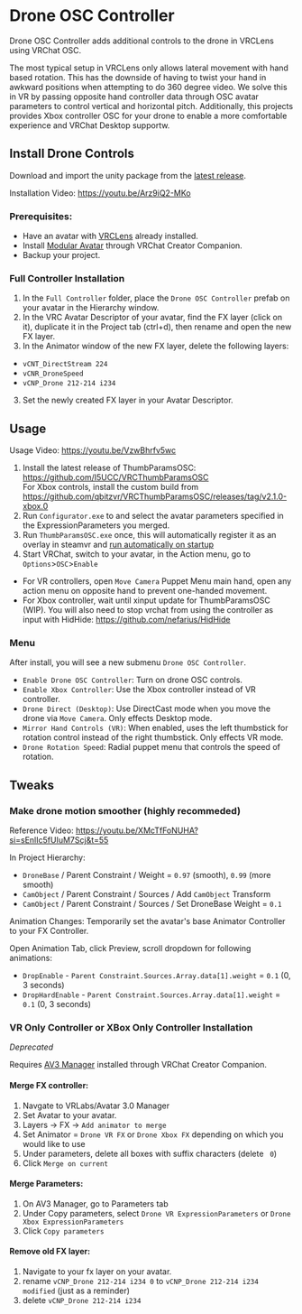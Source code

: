 # Drone OSC Controller
Drone OSC Controller adds additional controls to the drone in VRCLens using VRChat OSC.

The most typical setup in VRCLens only allows lateral movement with hand based rotation.
This has the downside of having to twist your hand in awkward positions when attempting to do 360 degree video.
We solve this in VR by passing opposite hand controller data through OSC avatar parameters to control vertical and horizontal pitch.
Additionally, this projects provides Xbox controller OSC for your drone to enable a more comfortable experience and VRChat Desktop supportw.

## Install Drone Controls

Download and import the unity package from the [latest release](https://github.com/qbitzvr/Drone-OSC-Controller/releases/latest).

Installation Video: https://youtu.be/Arz9iQ2-MKo

### Prerequisites:
- Have an avatar with [VRCLens](https://hirabiki.gumroad.com/l/rpnel) already installed.
- Install [Modular Avatar](https://modular-avatar.nadena.dev/) through VRChat Creator Companion.
- Backup your project.

### Full Controller Installation
1. In the `Full Controller` folder, place the `Drone OSC Controller` prefab on your avatar in the Hierarchy window.
2. In the VRC Avatar Descriptor of your avatar, find the FX layer (click on it), duplicate it in the Project tab (ctrl+d), then rename and open the new FX layer.
2. In the Animator window of the new FX layer, delete the following layers:
- `vCNT_DirectStream 224`
- `vCNR_DroneSpeed`
- `vCNP_Drone 212-214 i234`
3. Set the newly created FX layer in your Avatar Descriptor.

## Usage
Usage Video: https://youtu.be/VzwBhrfv5wc

1. Install the latest release of ThumbParamsOSC: https://github.com/I5UCC/VRCThumbParamsOSC  
For Xbox controls, install the custom build from https://github.com/qbitzvr/VRCThumbParamsOSC/releases/tag/v2.1.0-xbox.0
2. Run `Configurator.exe` to and select the avatar parameters specified in the ExpressionParameters you merged.
3. Run `ThumbParamsOSC.exe` once, this will automatically register it as an overlay in steamvr and [run automatically on startup](https://github.com/I5UCC/VRCThumbParamsOSC#automatic-launch-with-steamvr) 
4. Start VRChat, switch to your avatar, in the Action menu, go to `Options`>`OSC`>`Enable` 

- For VR controllers, open `Move Camera` Puppet Menu main hand, open any action menu on opposite hand to prevent one-handed movement.
- For Xbox controller, wait until xinput update for ThumbParamsOSC (WIP). You will also need to stop vrchat from using the controller as input with HidHide: https://github.com/nefarius/HidHide

### Menu
After install, you will see a new submenu `Drone OSC Controller`.
- `Enable Drone OSC Controller`: Turn on drone OSC controls.
- `Enable Xbox Controller`: Use the Xbox controller instead of VR controller.
- `Drone Direct (Desktop)`: Use DirectCast mode when you move the drone via `Move Camera`. Only effects Desktop mode.
- `Mirror Hand Controls (VR)`: When enabled, uses the left thumbstick for rotation control instead of the right thumbstick. Only effects VR mode.
- `Drone Rotation Speed`: Radial puppet menu that controls the speed of rotation.

## Tweaks
### Make drone motion smoother (highly recommeded)
Reference Video: https://youtu.be/XMcTfFoNUHA?si=sEnlIc5fUIuM7Scj&t=55

In Project Hierarchy:
- `DroneBase` / Parent Constraint / Weight = `0.97` (smooth), `0.99` (more smooth)
- `CamObject` / Parent Constraint / Sources / Add `CamObject` Transform
- `CamObject` / Parent Constraint / Sources / Set DroneBase Weight = `0.1`

Animation Changes:
Temporarily set the avatar's base Animator Controller to your FX Controller.

Open Animation Tab, click Preview, scroll dropdown for following animations:
- `DropEnable` - `Parent Constraint.Sources.Array.data[1].weight` = `0.1` (0, 3 seconds)
- `DropHardEnable` - `Parent Constraint.Sources.Array.data[1].weight` = `0.1` (0, 3 seconds)

### VR Only Controller or XBox Only Controller Installation
*Deprecated*

Requires [AV3 Manager](https://github.com/VRLabs/Avatars-3.0-Manager) installed through VRChat Creator Companion.

#### Merge FX controller:
1. Navgate to VRLabs/Avatar 3.0 Manager
2. Set Avatar to your avatar.
3. Layers -> FX -> `Add animator to merge`
4. Set Animator = `Drone VR FX` or `Drone Xbox FX` depending on which you would like to use
5. Under parameters, delete all boxes with suffix characters (delete ` 0`)
6. Click `Merge on current`

#### Merge Parameters:
1. On AV3 Manager, go to Parameters tab
2. Under Copy parameters, select `Drone VR ExpressionParameters` or `Drone Xbox ExpressionParameters`
3. Click `Copy parameters`

#### Remove old FX layer:
1. Navigate to your fx layer on your avatar.
2. rename `vCNP_Drone 212-214 i234 0` to `vCNP_Drone 212-214 i234 modified` (just as a reminder)
3. delete `vCNP_Drone 212-214 i234`
